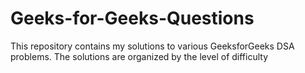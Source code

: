 # Geeks-for-Geeks-Questions
This repository contains my solutions to various GeeksforGeeks DSA problems. The solutions are organized by the level of difficulty 
